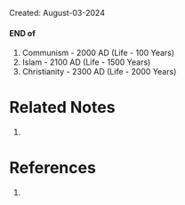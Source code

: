 Created: August-03-2024

#### END of

1. Communism - 2000 AD (Life - 100 Years)
2. Islam - 2100 AD (Life - 1500 Years)
3. Christianity - 2300 AD (Life - 2000 Years)

# Related Notes

1. 
# References

1. 